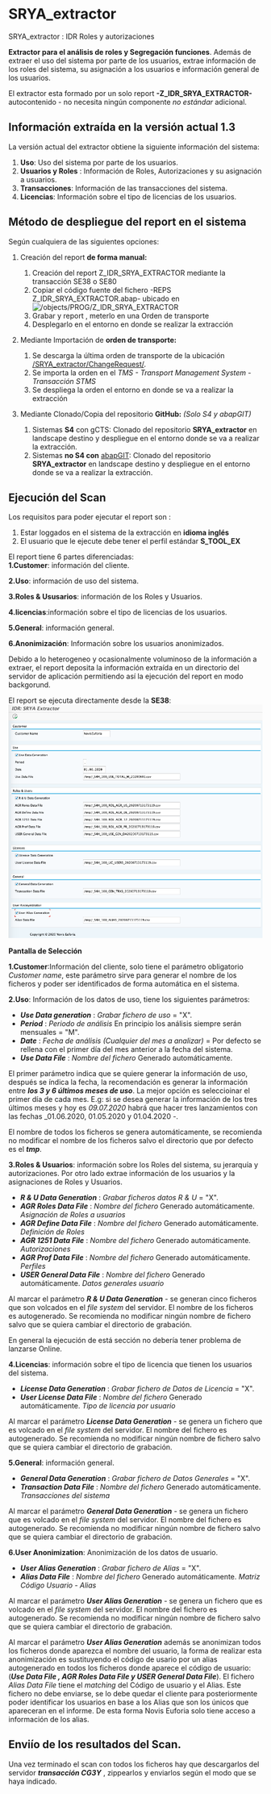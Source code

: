 # SRYA_extractor
SRYA_extractor : IDR Roles y autorizaciones


**Extractor para el análisis de roles y Segregación funciones**. Además de extraer el uso del sistema por parte de los usuarios, extrae información de los roles del sistema, su asignación a los usuarios e información general de los usuarios.  

El extractor esta formado por un solo report **-Z_IDR_SRYA_EXTRACTOR-** autocontenido - no necesita ningún componente _no estándar_ adicional. 

## Información extraída en la versión actual 1.3
La versión actual del extractor obtiene la siguiente información del sistema:

1. **Uso**: Uso del sistema por parte de los usuarios.
2. **Usuarios y Roles** : Información de Roles, Autorizaciones y su asignación a usuarios. 
3. **Transacciones**: Información de las transacciones del sistema.
4. **Licencias**: Información sobre el tipo de licencias de los usuarios.


## Método de despliegue del report en el sistema
Según cualquiera de las siguientes opciones: 

1. Creación del report **de forma manual:**

   1. Creación del report Z_IDR_SRYA_EXTRACTOR mediante la transacción SE38 o SE80
   2. Copiar el código fuente del fichero -REPS Z_IDR_SRYA_EXTRACTOR.abap- ubicado en ![/objects/PROG/Z_IDR_SRYA_EXTRACTOR](https://github.com/NovisEuforia/SRYA_extractor/blob/master/objects/PROG/Z_IDR_SRYA_EXTRACTOR/REPS%20Z_IDR_SRYA_EXTRACTOR.abap)
   3. Grabar y report , meterlo en una Orden de transporte
   4. Desplegarlo en el entorno en donde se realizar la extracción
  
2. Mediante Importación de **orden de transporte:**

   1. Se descarga la última orden de transporte de la ubicación [/SRYA_extractor/ChangeRequest/](https://github.com/NovisEuforia/SRYA_extractor/blob/master/ChangeRequest).
   2. Se importa la orden en el _TMS - Transport Management System_ - _Transacción STMS_
   3. Se despliega la orden el entorno en donde se va a realizar la extracción
   
3. Mediante Clonado/Copia del repositorio **GitHub:** _(Solo S4 y abapGIT)_

   1. Sistemas **S4** con gCTS: Clonado del repositorio **SRYA_extractor** en landscape destino y despliegue en el entorno donde se va a realizar la extracción.
   2. Sistemas **no S4 con** [abapGIT](https://github.com/larshp/abapGit.git): Clonado del repositorio **SRYA_extractor** en landscape destino y despliegue en el entorno donde se va a realizar la extracción.  
   
## Ejecución del Scan

Los requisitos para poder ejecutar el report son :

1. Estar loggados en el sistema de la extracción en **idioma inglés** 
2. El usuario que le ejecute debe tener el perfil estándar **S_TOOL_EX**
  
   
  El report tiene 6 partes diferenciadas:  
**1.Customer**: información del cliente.

**2.Uso**: información de uso del sistema.

**3.Roles & Ususarios**: información de los Roles y Usuarios.

**4.licencias**:información sobre el tipo de licencias de los usuarios.

**5.General**: información general.

**6.Anonimización**: Información sobre los usuarios anonimizados.

  Debido a lo heterogeneo y ocasionalmente voluminoso de la información a extraer, el report deposita la información extraída en un directorio del servidor de aplicación permitiendo así la ejecución del report en modo backgorund.
  
  El report se ejecuta directamente desde la **SE38**:
![Pantalla de selección](https://github.com/NovisEuforia/SRYA_extractor/blob/master/files/Z_IDR_SRYA_EXTRACTOR_1000.png?raw=true)  
    
 **Pantalla de Selección**
 
 **1.Customer**:Información del cliente, solo tiene el parámetro obligatorio _Customer name_, este parámetro sirve para generar el nombre de los ficheros y poder ser identificados de forma automática en el sistema.
 
 **2.Uso**: Información de los datos de uso, tiene los siguientes parámetros:
 
* **_Use Data generation_**   : _Grabar fichero de uso_ = "X".
* **_Period_** : _Periodo de análisis_ En principio los análisis siempre serán mensuales = "M".
* **_Date_**   : _Fecha de análisis (Cualquier del mes a analizar)_  = Por defecto se rellena con el primer día del mes anterior a la fecha del sistema.
* **_Use Data File_** : _Nombre del fichero_ Generado automáticamente.            

El primer parámetro indica que se quiere generar la información de uso, después se índica la fecha, la recomendación es generar la información entre **_los 3 y 6 últimos meses de uso_**. La mejor opción es seleccioinar el primer día de cada mes. E.g: si se desea generar la información de los tres últimos meses y hoy es _09.07.2020_  habrá que hacer tres lanzamientos con las fechas _01.06.2020, 01.05.2020 y 01.04.2020 -. 

El nombre de todos los ficheros se genera automáticamente, se recomienda no modificar el nombre de los ficheros salvo el directorio que por defecto es el **_tmp_**.

**3.Roles & Usuarios**: información sobre los Roles del sistema, su jerarquía y autorizaciones. Por otro lado extrae información de los usuarios y la asignaciones de Roles y Usuarios.

* **_R & U Data Generation_** : _Grabar ficheros datos R & U_ = "X".
* **_AGR Roles Data File_** : _Nombre del fichero_ Generado automáticamente. _Asignación de Roles a usuarios_
* **_AGR Define Data File_** : _Nombre del fichero_ Generado automáticamente. _Definición de Roles_ 
* **_AGR 1251 Data File_** : _Nombre del fichero_ Generado automáticamente. _Autorizaciones_
* **_AGR Prof Data File_** : _Nombre del fichero_ Generado automáticamente. _Perfiles_
* **_USER General Data File_** : _Nombre del fichero_ Generado automáticamente. _Datos generales usuario_

Al marcar el parámetro **_R & U Data Generation_** - se generan cinco ficheros que son volcados en el _file system_ del servidor. El nombre de los ficheros es autogenerado. Se recomienda no modificar ningún nombre de fichero salvo que se quiera cambiar el directorio de grabación.

En general la ejecución de está sección no debería tener problema de lanzarse Online.

**4.Licencias**: información sobre el tipo de licencia que tienen los usuarios del sistema.

* **_License Data Generation_** : _Grabar fichero de Datos de Licencia_ = "X".
* **_User License Data File_** : _Nombre del fichero_ Generado automáticamente. _Tipo de licencia por usuario_

Al marcar el parámetro **_License Data Generation_** - se genera un fichero que es volcado en el _file system_ del servidor. El nombre del fichero es autogenerado. Se recomienda no modificar ningún nombre de fichero salvo que se quiera cambiar el directorio de grabación.

**5.General**: información general.

* **_General Data Generation_** : _Grabar fichero de Datos Generales_ = "X".
* **_Transaction Data File_** : _Nombre del fichero_ Generado automáticamente. _Transacciones del sistema_

Al marcar el parámetro **_General Data Generation_**  - se genera un fichero que es volcado en el _file system_ del servidor. El nombre del fichero es autogenerado. Se recomienda no modificar ningún nombre de fichero salvo que se quiera cambiar el directorio de grabación.

**6.User Anonimization**: Anonimización de los datos de usuario.

* **_User Alias Generation_** : _Grabar fichero de Alias_ = "X".
* **_Alias Data File_** : _Nombre del fichero_ Generado automáticamente. _Matriz Código Usuario - Alias_

Al marcar el parámetro **_User Alias Generation_**  - se genera un fichero que es volcado en el _file system_ del servidor. El nombre del fichero es autogenerado. Se recomienda no modificar ningún nombre de fichero salvo que se quiera cambiar el directorio de grabación.

Al marcar el parámetro **_User Alias Generation_**  además se anonimizan todos los ficheros donde aparezca el nombre del usuario, la forma de realizar esta anonimización es sustituyendo el código de usario por un alias autogenerado en todos los ficheros donde aparece el código de usuario: (**_Use Data File , AGR Roles Data File y USER General Data File_**). El fichero _Alias Data File_ tiene el _matching_ del Código de usuario y el Alias. Este fichero no debe enviarse, se lo debe quedar el cliente para posteriormente poder identificar los usuarios en base a los Alias que son los únicos que apareceran en el informe. De esta forma Novis Euforia solo tiene acceso a información de los alias.

## Enviío de los resultados del Scan.
Una vez terminado el scan con todos los ficheros hay que descargarlos del servidor _**transacción CG3Y**_ , zippearlos y enviarlos según el modo que se haya indicado.
